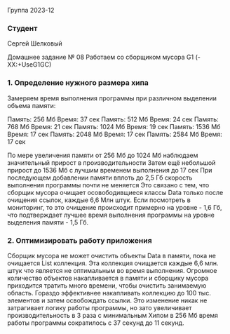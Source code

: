 Группа 2023-12

### Студент
Сергей Шелковый

Домашнее задание № 08
Работаем со сборщиком мусора G1 (-XX:+UseG1GC)

### 1. Определение нужного размера хипа
Замеряем время выполнения программы при различном выделении объема памяти:

Память: 256 Мб  Время: 37 сек
Память: 512 Мб  Время: 24 сек
Память: 768 Мб  Время: 21 сек
Память: 1024 Мб  Время: 19 сек
Память: 1536 Мб  Время: 17 сек
Память: 2048 Мб  Время: 17 сек
Память: 2584 Мб  Время: 17 сек

По мере увеличения памяти от 256 Мб до 1024 Мб наблюдаем значительный прирост в производительности
Затем ещё небольшой прирост до 1536 Мб с лучшим временем выполнения до 17 сек
При последующем добавлении памяти вплоть до 2,5 Гб скорость выполнения программы почти не меняется
Это связано с тем, что сборщик мусора очищает осовободивщиеся классы Data только после очищения ссылок,
каждые 6,6 Млн штук. 
Если посмотреть в мониторинг, то это очищение происходит примерно на уровне - 1,6 Гб, 
что подтверждает лучшее время выполнения программы на уровне выделения памяти - 1,5 Гб.

### 2. Оптимизировать работу приложения

Сборщик мусора не может очистить объекты Data в памяти, пока не очищается List коллекция.
Эта коллекция очищается каждые 6,6 млн. штук что является не оптимальным во время выполнения.
Огромное количество объектов накапливается в памяти и сборщику мусора приходится тратить много времени,
чтобы очистить занимаемую область.
Гораздо эффективнее накапливать коллекцию до 100 тыс. элементов и затем освобождать ссылки.
Это изменение никак не затрагивает логику работы программы, но зато увеличивает производительность в 3 раза
с минимальным Хипом в 256 Мб время работы программы сократилось с 37 секунд до 11 секунд.
